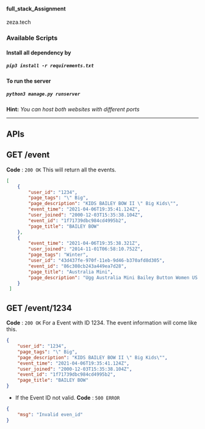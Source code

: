 #### full_stack_Assignment
zeza.tech

### Available Scripts

#### Install all dependency by
##### `pip3 install -r requirements.txt`

#### To run the server
##### `python3 manage.py runserver`

**Hint:**
*You can host both websites with different ports*





---------------------------------------------------------------------------------------------------------------------
## APIs



## GET /event
**Code** : `200 OK`
This will return all the events.
```json
[
    {
        "user_id": "1234",
        "page_tags": "\" Big",
        "page_description": "KIDS BAILEY BOW II \" Big Kids\"",
        "event_time": "2021-04-06T19:35:41.124Z",
        "user_joined": "2000-12-03T15:35:38.104Z",
        "event_id": "1f71739dbc984cd4995b2",
        "page_title": "BAILEY BOW"
    },
    {
        "event_time": "2021-04-06T19:35:38.321Z",
        "user_joined": "2014-11-01T06:58:10.752Z",
        "page_tags": "Winter",
        "user_id": "43d437fe-970f-11eb-9d46-b370afd8d305",
        "event_id": "86c308cb243a449ea7d28",
        "page_title": "Australia Mini",
        "page_description": "Ugg Australia Mini Bailey Button Women US 6 Gray Winter Boot"
    }
 ]
```

## GET /event/1234
**Code** : `200 OK`
For a Event with ID 1234. The event information will come like this.
```json
{
    "user_id": "1234",
    "page_tags": "\" Big",
    "page_description": "KIDS BAILEY BOW II \" Big Kids\"",
    "event_time": "2021-04-06T19:35:41.124Z",
    "user_joined": "2000-12-03T15:35:38.104Z",
    "event_id": "1f71739dbc984cd4995b2",
    "page_title": "BAILEY BOW"
}
```
* If the Event ID not valid.
**Code** : `500 ERROR`
```json
{
    "msg": "Invalid even_id"
}
```


